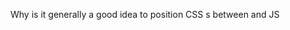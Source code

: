 Why is it generally a good idea to position CSS <link>s between <head></head> and JS <script>s just before the end body tag? Do you know any exceptions?

CSS should be loaded in the head section to so that styling can be loaded before the page body loads, else the page will appear without styling.

JS should be loaded after all content has loaded, ie just before the closing body tag, so that loading of possibly large JS files does not initial page load.

An exception would be Modernizr, which detects support for various features and adds classes saying whether they are supported to the html tag. And those classes are used for styling which is why they should be added as soon as possible.